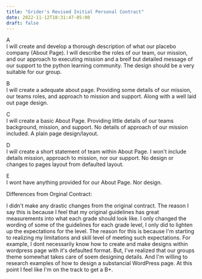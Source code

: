 ```yaml
---
title: "Grider's Revised Initial Personal Contract"
date: 2022-11-12T18:31:47-05:00
draft: false 
---
```

<p>
A <br/>
I will create and develop a thorough description of what our placebo company (About Page). I will describe the roles of our team, our mission, and our approach to executing mission and a breif but detailed message of our support to the python learning community. The design should be a very suitable for our group. 

B <br/>
I will create a adequate about page. Providing some details of our mission, our teams roles, and approach to mission and support. Along with a well laid out page design. 

C <br/>
I will create a basic About Page. Providing little details of our teams background, mission, and support. No details of approach of our mission included. A plain page design/layout.

D <br/>
I will create a short statement of team within About Page. I won't include details mission, approach to mission, nor our support. No design or changes to pages layout from defaulted layout. 

E <br/>
I wont have anything provided for our About Page. Nor design. 
</p>


Differences from Orginal Contract:
 
I didn't make any drastic changes from the original contract. 
The reason I say this is because I feel that my original guidelines has great measurements into what each grade should look like. I only changed the wording of some of the guidelines for each grade level, I only did to lighten up the expectations for the level. The reason for this is because I'm starting to realizing my limitations and skill level of meeting such expectations. For example, I dont necessarily know how to create and make designs within wordpress page with it's defaulted format. But, I've realized that our groups theme somewhat takes care of soem designing details. And I'm willing to research examples of how to design a substancial WordPress page. At this point I feel like I'm on the track to get a B+.